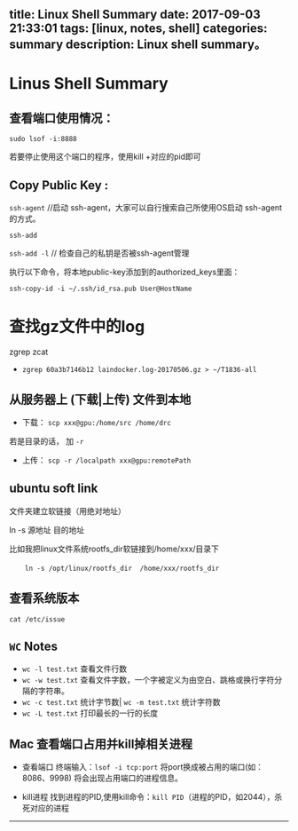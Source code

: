 title: Linux Shell Summary
date: 2017-09-03 21:33:01
tags: [linux, notes, shell]
categories: summary
description: Linux shell summary。
---

# Linus Shell Summary

## 查看端口使用情况：
`sudo lsof -i:8888`

若要停止使用这个端口的程序，使用kill +对应的pid即可

## Copy Public Key :

`ssh-agent` //启动 ssh-agent，大家可以自行搜索自己所使用OS启动 ssh-agent的方式。

`ssh-add`

`ssh-add -l` // 检查自己的私钥是否被ssh-agent管理

执行以下命令，将本地public-key添加到的authorized_keys里面：

`ssh-copy-id -i ~/.ssh/id_rsa.pub User@HostName`

# 查找gz文件中的log
zgrep zcat

- `zgrep 60a3b7146b12 laindocker.log-20170506.gz > ~/T1836-all`

## 从服务器上 (下载|上传) 文件到本地
- 下载： `scp xxx@gpu:/home/src /home/drc`

若是目录的话， 加 `-r`

- 上传： `scp -r /localpath xxx@gpu:remotePath`


## ubuntu soft link

文件夹建立软链接（用绝对地址）

ln -s 源地址 目的地址

比如我把linux文件系统rootfs_dir软链接到/home/xxx/目录下

　　`ln -s /opt/linux/rootfs_dir  /home/xxx/rootfs_dir`
　　
## 查看系统版本

`cat /etc/issue `  

## `WC` Notes

- `wc -l test.txt` 查看文件行数
- `wc -w test.txt` 查看文件字数，一个字被定义为由空白、跳格或换行字符分隔的字符串。
- `wc -c test.txt` 统计字节数| `wc -m test.txt` 统计字符数
- `wc -L test.txt` 打印最长的一行的长度 

## Mac 查看端口占用并kill掉相关进程

- 查看端口
终端输入：`lsof -i tcp:port` 将port换成被占用的端口(如：8086、9998)
将会出现占用端口的进程信息。

- kill进程
找到进程的PID,使用kill命令：`kill PID`（进程的PID，如2044），杀死对应的进程

--- 
　　